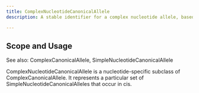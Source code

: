 ```yaml
---
title: ComplexNucleotideCanonicalAllele
description: A stable identifier for a complex nucleotide allele, based on an aggregation of SimpleNucleotideCanonicalAlleles.

---
```



Scope and Usage
---------------

See also: ComplexCanonicalAllele, SimpleNucleotideCanonicalAllele

ComplexNucleotideCanonicalAllele is a nucleotide-specific subclass of ComplexCanonicalAllele.  It represents a particular set of SimpleNucleotideCanonicalAlleles that occur in cis.



